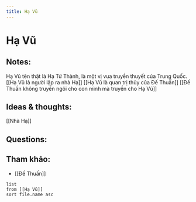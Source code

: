 ```yaml
---
title: Hạ Vũ
---
```

# Hạ Vũ

## Notes:
Hạ Vũ tên thật là Hạ Tử Thành, là một vị vua truyền thuyết của Trung Quốc. 
[[Hạ Vũ là người lập ra nhà Hạ]]
[[Hạ Vũ là quan trị thủy của Đế Thuấn]]
[[Đế Thuấn không truyền ngôi cho con mình mà truyền cho Hạ Vũ]]

## Ideas & thoughts:
[[Nhà Hạ]]

## Questions:


## Tham khảo:
- [[Đế Thuấn]]
```dataview
list
from [[Hạ Vũ]]
sort file.name asc
```